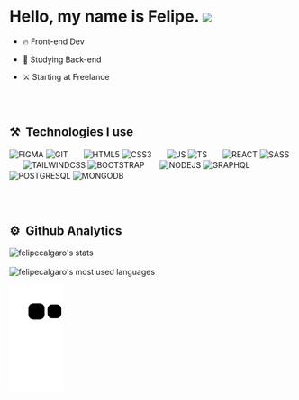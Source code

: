 <h1>
  Hello, my name is Felipe.
  <img src="https://raw.githubusercontent.com/kaueMarques/kaueMarques/master/hi.gif" width="35">
</h1>

- 🔥 Front-end Dev

- 🔭 Studying Back-end

- ⚔️ Starting at Freelance

<br><br>

## ⚒️ &nbsp;Technologies I use


<img align="center" alt="FIGMA" 
src="https://cdn.jsdelivr.net/gh/devicons/devicon/icons/figma/figma-original.svg" width="40">
<img align="center" alt="GIT" 
src="https://cdn.jsdelivr.net/gh/devicons/devicon/icons/git/git-original.svg" width="40">
&nbsp;&nbsp;&nbsp;&nbsp;&nbsp;
<img align="center" alt="HTML5" 
src="https://cdn.jsdelivr.net/gh/devicons/devicon/icons/html5/html5-original.svg" width="40">
<img align="center" alt="CSS3" 
src="https://cdn.jsdelivr.net/gh/devicons/devicon/icons/css3/css3-original.svg" width="40">
&nbsp;&nbsp;&nbsp;&nbsp;&nbsp;
<img align="center" alt="JS" 
src="https://cdn.jsdelivr.net/gh/devicons/devicon/icons/javascript/javascript-original.svg" width="40">
<img align="center" alt="TS" 
src="https://cdn.jsdelivr.net/gh/devicons/devicon/icons/typescript/typescript-original.svg" width="40">
&nbsp;&nbsp;&nbsp;&nbsp;&nbsp;
<img align="center" alt="REACT" 
src="https://cdn.jsdelivr.net/gh/devicons/devicon/icons/react/react-original.svg" width="40">
<img align="center" alt="SASS" 
src="https://cdn.jsdelivr.net/gh/devicons/devicon/icons/sass/sass-original.svg" width="40">
&nbsp;&nbsp;&nbsp;&nbsp;&nbsp;
<img align="center" alt="TAILWINDCSS" 
src="https://cdn.jsdelivr.net/gh/devicons/devicon/icons/tailwindcss/tailwindcss-plain.svg" width="40">
<img align="center" alt="BOOTSTRAP" 
src="https://cdn.jsdelivr.net/gh/devicons/devicon/icons/bootstrap/bootstrap-original.svg" width="40">
&nbsp;&nbsp;&nbsp;&nbsp;&nbsp;
<img align="center" alt="NODEJS" 
src="https://cdn.jsdelivr.net/gh/devicons/devicon/icons/nodejs/nodejs-original.svg" width="40">
<img align="center" alt="GRAPHQL" 
src="https://cdn.jsdelivr.net/gh/devicons/devicon/icons/graphql/graphql-plain.svg" width="40">
&nbsp;&nbsp;&nbsp;&nbsp;&nbsp;
<img align="center" alt="POSTGRESQL" 
src="https://cdn.jsdelivr.net/gh/devicons/devicon/icons/postgresql/postgresql-original.svg" width="40">
<img align="center" alt="MONGODB" 
src="https://cdn.jsdelivr.net/gh/devicons/devicon/icons/mongodb/mongodb-original.svg" width="40">

<br><br>

## ⚙️ &nbsp;Github Analytics

<p align="left ">
<img width="530em" src="https://github-readme-stats.vercel.app/api?username=felipecalgaro&show_icons=true&theme=merko" alt="felipecalgaro's stats"/>
  <br><br>
<img width="530em" src="https://github-readme-stats.vercel.app/api/top-langs/?username=felipecalgaro&layout=compact&theme=merko&langs_count=6" alt="felipecalgaro's most used languages"/>
</p>

![Snake animation](https://github.com/felipecalgaro/felipecalgaro/blob/output/github-contribution-grid-snake.svg)


